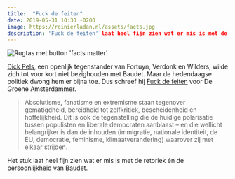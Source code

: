 ```yaml
---
title:  "Fuck de feiten"
date: 2019-05-31 10:30 +0200
image: https://reinierladan.nl/assets/facts.jpg
description: 'Fuck de feiten' laat heel fijn zien wat er mis is met de retoriek én de persoonlijkheid van Baudet.
---
```


![Rugtas met button 'facts matter'](https://reinierladan.nl/assets/facts.jpg)

[Dick Pels](https://nl.wikipedia.org/wiki/Dick_Pels), een openlijk tegenstander van Fortuyn, Verdonk en Wilders, wilde zich tot voor kort niet bezighouden met Baudet. Maar de hedendaagse politiek dwong hem er bijna toe. Dus schreef hij [Fuck de feiten](https://www.groene.nl/artikel/fuck-de-feiten) voor De Groene Amsterdammer.

> Absolutisme, fanatisme en extremisme staan tegenover gematigdheid, bereidheid tot zelfkritiek, bescheidenheid en hoffelijkheid. Dit is ook de tegenstelling die de huidige polarisatie tussen populisten en liberale democraten aanblaast – en die wellicht belangrijker is dan de inhouden (immigratie, nationale identiteit, de EU, democratie, feminisme, klimaatverandering) waarover zij met elkaar strijden.

Het stuk laat heel fijn zien wat er mis is met de retoriek én de persoonlijkheid van Baudet.